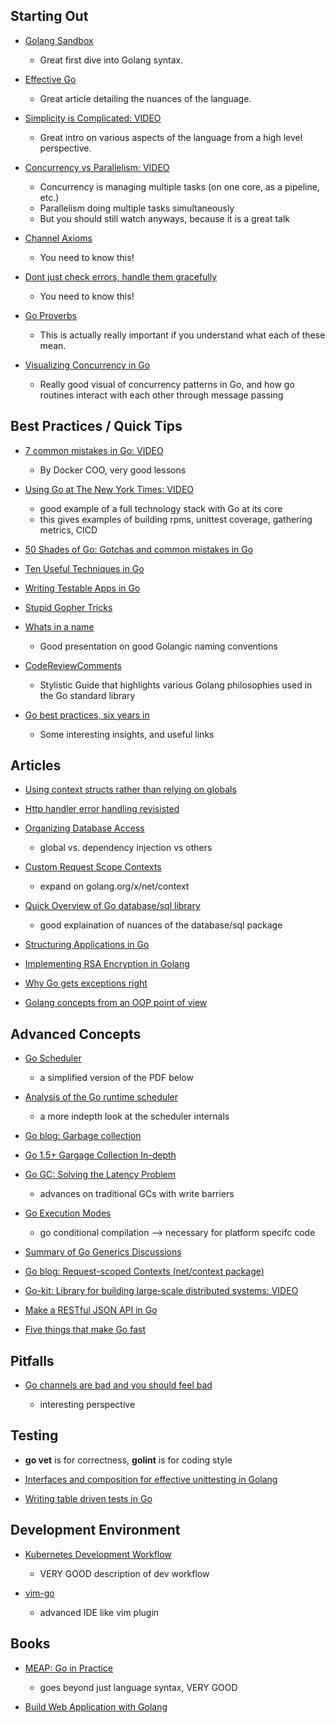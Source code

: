 ## Starting Out
- [Golang Sandbox](https://tour.golang.org/welcome/1)
   
   * Great first dive into Golang syntax.

- [Effective Go](https://golang.org/doc/effective_go.html)

    * Great article detailing the nuances of the language.

- [Simplicity is Complicated: VIDEO](https://www.youtube.com/watch?v=rFejpH_tAHM)

    * Great intro on various aspects of the language from a high level perspective.

- [Concurrency vs Parallelism: VIDEO](https://www.youtube.com/watch?v=cN_DpYBzKso)

    * Concurrency is managing multiple tasks (on one core, as a pipeline, etc.)
    * Parallelism doing multiple tasks simultaneously
    * But you should still watch anyways, because it is a great talk

- [Channel Axioms](http://dave.cheney.net/2014/03/19/channel-axioms)

    * You need to know this!
    
- [Dont just check errors, handle them gracefully](https://dave.cheney.net/2016/04/27/dont-just-check-errors-handle-them-gracefully)

    * You need to know this!

- [Go Proverbs](https://go-proverbs.github.io/)

    * This is actually really important if you understand what each of these mean.

- [Visualizing Concurrency in Go](https://divan.github.io/posts/go_concurrency_visualize/)

    * Really good visual of concurrency patterns in Go, and how go routines
    interact with each other through message passing


## Best Practices / Quick Tips
- [7 common mistakes in Go: VIDEO](https://www.youtube.com/watch?v=29LLRKIL_TI)

    * By Docker COO, very good lessons

- [Using Go at The New York Times: VIDEO](https://www.youtube.com/watch?v=bAQ9ShmXYLY)
    
    * good example of a full technology stack with Go at its core
    * this gives examples of building rpms, unittest coverage, gathering metrics, CICD

- [50 Shades of Go: Gotchas and common mistakes in Go](http://devs.cloudimmunity.com/gotchas-and-common-mistakes-in-go-golang/index.html)

- [Ten Useful Techniques in Go](http://arslan.io/ten-useful-techniques-in-go)

- [Writing Testable Apps in Go](http://relistan.com/writing-testable-apps-in-go/)

- [Stupid Gopher Tricks](http://talks.golang.org/2015/tricks.slide#1)

- [Whats in a name](https://talks.golang.org/2014/names.slide#1)

   * Good presentation on good Golangic naming conventions

- [CodeReviewComments](https://github.com/golang/go/wiki/CodeReviewComments)

   * Stylistic Guide that highlights various Golang philosophies used in the Go standard library

- [Go best practices, six years in](https://peter.bourgon.org/go-best-practices-2016/) 

   * Some interesting insights, and useful links


## Articles
- [Using context structs rather than relying on globals](http://elithrar.github.io/article/custom-handlers-avoiding-globals/)

- [Http handler error handling revisisted](http://elithrar.github.io/article/http-handler-error-handling-revisited/)

- [Organizing Database Access](http://www.alexedwards.net/blog/organising-database-access)

  * global vs. dependency injection vs others

- [Custom Request Scope Contexts](https://joeshaw.org/net-context-and-http-handler/#custom-context-handler-types)

  * expand on golang.org/x/net/context

- [Quick Overview of Go database/sql library](http://go-database-sql.org/index.html)

  * good explaination of nuances of the database/sql package

- [Structuring Applications in Go](https://medium.com/@benbjohnson/structuring-applications-in-go-3b04be4ff091#.867ujkhod)

- [Implementing RSA Encryption in Golang](http://blog.giorgis.io/golang-rsa-encryption)

- [Why Go gets exceptions right](http://dave.cheney.net/2012/01/18/why-go-gets-exceptions-right)

- [Golang concepts from an OOP point of view](https://github.com/luciotato/golang-notes/blob/master/OOP.md)


## Advanced Concepts
- [Go Scheduler](https://morsmachine.dk/go-scheduler)

    * a simplified version of the PDF below

- [Analysis of the Go runtime scheduler](http://www.cs.columbia.edu/~aho/cs6998/reports/12-12-11_DeshpandeSponslerWeiss_GO.pdf)
    
    * a more indepth look at the scheduler internals

- [Go blog: Garbage collection](https://blog.golang.org/go15gc)

- [Go 1.5+ Gargage Collection In-depth](https://docs.google.com/document/d/1wmjrocXIWTr1JxU-3EQBI6BK6KgtiFArkG47XK73xIQ/edit)

- [Go GC: Solving the Latency Problem](https://www.youtube.com/watch?v=aiv1JOfMjm0)
    
    * advances on traditional GCs with write barriers

- [Go Execution Modes](https://docs.google.com/document/d/1nr-TQHw_er6GOQRsF6T43GGhFDelrAP0NqSS_00RgZQ/edit)

    * go conditional compilation --> necessary for platform specifc code

- [Summary of Go Generics Discussions](https://docs.google.com/document/d/1vrAy9gMpMoS3uaVphB32uVXX4pi-HnNjkMEgyAHX4N4/edit#)

- [Go blog: Request-scoped Contexts (net/context package)](https://blog.golang.org/context)

- [Go-kit: Library for building large-scale distributed systems: VIDEO](https://www.youtube.com/watch?v=1AjaZi4QuGo)

- [Make a RESTful JSON API in Go](http://thenewstack.io/make-a-restful-json-api-go/)

- [Five things that make Go fast](http://dave.cheney.net/2014/06/07/five-things-that-make-go-fast)


## Pitfalls
- [Go channels are bad and you should feel bad](http://www.jtolds.com/writing/2016/03/go-channels-are-bad-and-you-should-feel-bad/)

    * interesting perspective


## Testing
* **go vet** is for correctness, **golint** is for coding style

- [Interfaces and composition for effective unittesting in Golang](http://nathanleclaire.com/blog/2015/10/10/interfaces-and-composition-for-effective-unit-testing-in-golang/)

- [Writing table driven tests in Go](http://dave.cheney.net/2013/06/09/writing-table-driven-tests-in-go)


## Development Environment
- [Kubernetes Development Workflow](https://github.com/kubernetes/kubernetes/blob/master/docs/devel/development.md)

    * VERY GOOD description of dev workflow

- [vim-go](https://github.com/fatih/vim-go)

    * advanced IDE like vim plugin


## Books
- [MEAP: Go in Practice](https://www.manning.com/books/go-in-practice)

    * goes beyond just language syntax, VERY GOOD

- [Build Web Application with Golang](https://github.com/astaxie/build-web-application-with-golang/blob/master/en/preface.md)
